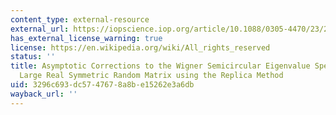 ```yaml
---
content_type: external-resource
external_url: https://iopscience.iop.org/article/10.1088/0305-4470/23/23/029
has_external_license_warning: true
license: https://en.wikipedia.org/wiki/All_rights_reserved
status: ''
title: Asymptotic Corrections to the Wigner Semicircular Eigenvalue Spectrum of a
  Large Real Symmetric Random Matrix using the Replica Method
uid: 3296c693-dc57-4767-8a8b-e15262e3a6db
wayback_url: ''
---
```

